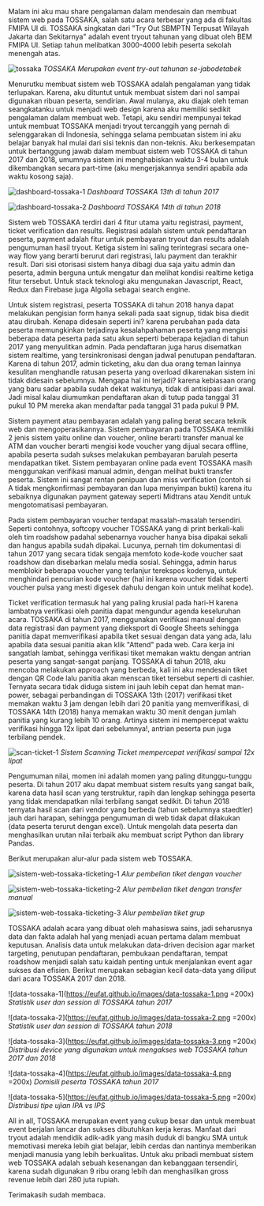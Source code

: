 Malam ini aku mau share pengalaman dalam mendesain dan membuat sistem web pada TOSSAKA, salah satu acara terbesar yang ada di fakultas FMIPA UI di. TOSSAKA singkatan dari "Try Out SBMPTN Terpusat Wilayah Jakarta dan Sekitarnya" adalah event tryout tahunan yang dibuat oleh BEM FMIPA UI. Setiap tahun melibatkan 3000-4000 lebih peserta sekolah menengah atas.

![tossaka](https://eufat.github.io/images/tossaka.jpg)
*TOSSAKA Merupakan event try-out tahunan se-jabodetabek*

Menurutku membuat sistem web TOSSAKA adalah pengalaman yang tidak terlupakan. Karena, aku dituntut untuk membuat sistem dari nol sampai digunakan ribuan peserta, sendirian. Awal mulanya, aku diajak oleh teman seangkatanku untuk menjadi web design karena aku memiliki sedikit pengalaman dalam membuat web. Tetapi, aku sendiri mempunyai tekad untuk membuat TOSSAKA menjadi tryout tercanggih yang pernah di selenggarakan di Indonesia, sehingga selama pembuatan sistem ini aku belajar banyak hal mulai dari sisi teknis dan non-teknis. Aku berkesempatan untuk bertanggung jawab dalam membuat sistem web TOSSAKA di tahun 2017 dan 2018, umumnya sistem ini menghabiskan waktu 3-4 bulan untuk dikembangkan secara part-time (aku mengerjakannya sendiri apabila ada waktu kosong saja).

![dashboard-tossaka-1](https://eufat.github.io/images/dashboard-tossaka-1.png)
*Dashboard TOSSAKA 13th di tahun 2017*

![dashboard-tossaka-2](https://eufat.github.io/images/dashboard-tossaka-2.png)
*Dashboard TOSSAKA 14th di tahun 2018*

Sistem web TOSSAKA terdiri dari 4 fitur utama yaitu registrasi, payment, ticket verification dan results. Registrasi adalah sistem untuk pendaftaran peserta, payment adalah fitur untuk pembayaran tryout dan results adalah pengumuman hasil tryout. Ketiga sistem ini saling terintegrasi secara one-way flow yang berarti berurut dari registrasi, lalu payment dan terakhir result. Dari sisi otorisasi sistem hanya dibagi dua saja yaitu admin dan peserta, admin berguna untuk mengatur dan melihat kondisi realtime ketiga fitur tersebut. Untuk stack teknologi aku mengunakan Javascript, React, Redux dan Firebase juga Algolia sebagai search engine.

Untuk sistem registrasi, peserta TOSSAKA di tahun 2018 hanya dapat melakukan pengisian form hanya sekali pada saat signup, tidak bisa diedit atau dirubah. Kenapa didesain seperti ini? karena perubahan pada data peserta memungkinkan terjadinya kesalahpahaman peserta yang mengisi beberapa data peserta pada satu akun seperti beberapa kejadian di tahun 2017 yang menyulitkan admin. Pada pendaftaran juga harus disematkan sistem realtime, yang tersinkronisasi dengan jadwal penutupan pendaftaran. Karena di tahun 2017, admin ticketing, aku dan dua orang teman lainnya kesulitan menghandle ratusan peserta yang overload dikarenakan sistem ini tidak didesain sebelumnya. Mengapa hal ini terjadi? karena kebiasaan orang yang baru sadar apabila sudah dekat waktunya, tidak di antisipasi dari awal. Jadi misal kalau diumumkan pendaftaran akan di tutup pada tanggal 31 pukul 10 PM mereka akan mendaftar pada tanggal 31 pada pukul 9 PM.

Sistem payment atau pembayaran adalah yang paling berat secara teknik web dan mengoperasikannya. Sistem pembayaran pada TOSSAKA memiliki 2 jenis sistem yaitu online dan voucher, online berarti transfer manual ke ATM dan voucher berarti mengisi kode voucher yang dijual secara offline, apabila peserta sudah sukses melakukan pembayaran barulah peserta mendapatkan tiket. Sistem pembayaran online pada event TOSSAKA masih menggunakan verifikasi manual admin, dengan melihat bukti transfer peserta. Sistem ini sangat rentan penipuan dan miss verification (contoh si A tidak mengkonfirmasi pembayaran dan lupa menyimpan bukti) karena itu sebaiknya digunakan payment gateway seperti Midtrans atau Xendit untuk mengotomatisasi pembayaran.

Pada sistem pembayaran voucher terdapat masalah-masalah tersendiri. Seperti contohnya, softcopy voucher TOSSAKA yang di print berkali-kali oleh tim roadshow padahal sebenarnya voucher hanya bisa dipakai sekali dan hangus apabila sudah dipakai. Lucunya, pernah tim dokumentasi di tahun 2017 yang secara tidak sengaja memfoto kode-kode voucher saat roadshow dan disebarkan melalu media sosial. Sehingga, admin harus memblokir beberapa voucher yang terlanjur terekspos kodenya, untuk menghindari pencurian kode voucher (hal ini karena voucher tidak seperti voucher pulsa yang mesti digesek dahulu dengan koin untuk melihat kode).

Ticket verification termasuk hal yang paling krusial pada hari-H karena lambatnya verifikasi oleh panitia dapat mengundur agenda keseluruhan acara. TOSSAKA di tahun 2017, menggunakan verifikasi manual dengan data registrasi dan payment yang dieksport di Google Sheets sehingga panitia dapat memverifikasi apabila tiket sesuai dengan data yang ada, lalu apabila data sesuai panitia akan klik "Attend" pada web. Cara kerja ini sangatlah lambat, sehingga verifikasi tiket memakan waktu dengan antrian peserta yang sangat-sangat panjang. TOSSAKA di tahun 2018, aku mencoba melakukan approach yang berbeda, kali ini aku mendesain tiket dengan QR Code lalu panitia akan menscan tiket tersebut seperti di cashier. Ternyata secara tidak diduga sistem ini jauh lebih cepat dan hemat man-power, sebagai perbandingan di TOSSAKA 13th (2017) verifikasi tiket memakan waktu 3 jam dengan lebih dari 20 panitia yang memverifikasi, di TOSSAKA 14th (2018) hanya memakan waktu 30 menit dengan jumlah panitia yang kurang lebih 10 orang. Artinya sistem ini mempercepat waktu verifikasi hingga 12x lipat dari sebelumnya!, antrian peserta pun juga terbilang pendek.

![scan-ticket-1](https://eufat.github.io/images/scan-ticket-1.png)
*Sistem Scanning Ticket mempercepat verifikasi sampai 12x lipat*

Pengumuman nilai, momen ini adalah momen yang paling ditunggu-tunggu peserta. Di tahun 2017 aku dapat membuat sistem results yang sangat baik, karena data hasil scan yang terstruktur, rapih dan lengkap sehingga peserta yang tidak mendapatkan nilai terbilang sangat sedikit. Di tahun 2018 ternyata hasil scan dari vendor yang berbeda (tahun sebelumnya staedtler) jauh dari harapan, sehingga pengumuman di web tidak dapat dilakukan (data peserta terurut dengan excel). Untuk mengolah data peserta dan menghasilkan urutan nilai terbaik aku membuat script Python dan library Pandas.

Berikut merupakan alur-alur pada sistem web TOSSAKA.

![sistem-web-tossaka-ticketing-1](https://eufat.github.io/images/sistem-web-tossaka-ticketing-1.png)
*Alur pembelian tiket dengan voucher*

![sistem-web-tossaka-ticketing-2](https://eufat.github.io/images/sistem-web-tossaka-ticketing-2.png)
*Alur pembelian tiket dengan transfer manual*

![sistem-web-tossaka-ticketing-3](https://eufat.github.io/images/sistem-web-tossaka-ticketing-3.png)
*Alur pembelian tiket grup*


TOSSAKA adalah acara yang dibuat oleh mahasiswa sains, jadi seharusnya data dan fakta adalah hal yang menjadi acuan pertama dalam membuat keputusan. Analisis data untuk melakukan data-driven decision agar market targeting, penutupan pendaftaran, pembukaan pendaftaran, tempat roadshow menjadi salah satu kaidah penting untuk menjalankan event agar sukses dan efisien. Berikut merupakan sebagian kecil data-data yang diliput dari acara TOSSAKA 2017 dan 2018.

![data-tossaka-1](https://eufat.github.io/images/data-tossaka-1.png =200x)
*Statistik user dan session di TOSSAKA tahun 2017*

![data-tossaka-2](https://eufat.github.io/images/data-tossaka-2.png =200x)
*Statistik user dan session di TOSSAKA tahun 2018*

![data-tossaka-3](https://eufat.github.io/images/data-tossaka-3.png =200x)
*Distribusi device yang digunakan untuk mengakses web TOSSAKA tahun 2017 dan 2018*

![data-tossaka-4](https://eufat.github.io/images/data-tossaka-4.png =200x)
*Domisili peserta TOSSAKA tahun 2017*

![data-tossaka-5](https://eufat.github.io/images/data-tossaka-5.png =200x)
*Distribusi tipe ujian IPA vs IPS*

All in all, TOSSAKA merupakan event yang cukup besar dan untuk membuat event berjalan lancar dan sukses dibutuhkan kerja keras. Manfaat dari tryout adalah mendidik adik-adik yang masih duduk di bangku SMA untuk memotivasi mereka lebih giat belajar, lebih cerdas dan nantinya memberikan menjadi manusia yang lebih berkualitas. Untuk aku pribadi membuat sistem web TOSSAKA adalah sebuah kesenangan dan kebanggaan tersendiri, karena sudah digunakan 9 ribu orang lebih dan menghasilkan gross revenue lebih dari 280 juta rupiah.

Terimakasih sudah membaca.



